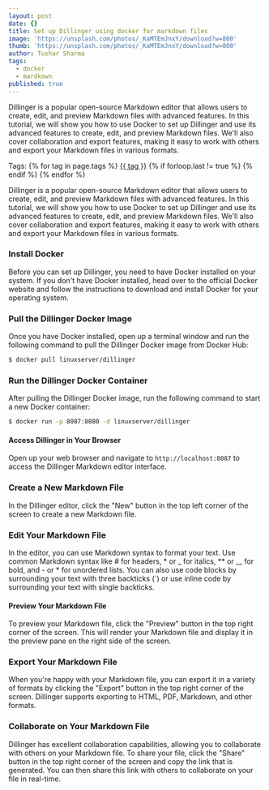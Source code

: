 ```yaml
---
layout: post
date: {}
title: Set up Dillinger using docker for markdown files
image: 'https://unsplash.com/photos/_KaMTEmJnxY/download?w=800'
thumb: 'https://unsplash.com/photos/_KaMTEmJnxY/download?w=800'
author: Tushar Sharma
tags:
  - docker
  - mardkown
published: true
---
```


Dillinger is a popular open-source Markdown editor that allows users to create, edit, and preview Markdown files with advanced features. In this tutorial, we will show you how to use Docker to set up Dillinger and use its advanced features to create, edit, and preview Markdown files. We'll also cover collaboration and export features, making it easy to work with others and export your Markdown files in various formats.<!-- truncate_here -->
<p>Tags: {% for tag in page.tags %} <a class="mytag" href="/tag/{{ tag }}" title="View posts tagged with &quot;{{ tag }}&quot;">{{ tag }}</a>  {% if forloop.last != true %} {% endif %} {% endfor %} </p>


Dillinger is a popular open-source Markdown editor that allows users to create, edit, and preview Markdown files with advanced features. In this tutorial, we will show you how to use Docker to set up Dillinger and use its advanced features to create, edit, and preview Markdown files. We'll also cover collaboration and export features, making it easy to work with others and export your Markdown files in various formats.

### Install Docker

Before you can set up Dillinger, you need to have Docker installed on your system. If you don't have Docker installed, head over to the official Docker website and follow the instructions to download and install Docker for your operating system.

### Pull the Dillinger Docker Image

Once you have Docker installed, open up a terminal window and run the following command to pull the Dillinger Docker image from Docker Hub:

```bash
$ docker pull linuxserver/dillinger
```

### Run the Dillinger Docker Container

After pulling the Dillinger Docker image, run the following command to start a new Docker container:

```bash
$ docker run -p 8087:8080 -d linuxserver/dillinger
```

#### Access Dillinger in Your Browser

Open up your web browser and navigate to `http://localhost:8087` to access the Dillinger Markdown editor interface.

### Create a New Markdown File

In the Dillinger editor, click the "New" button in the top left corner of the screen to create a new Markdown file.

### Edit Your Markdown File

In the editor, you can use Markdown syntax to format your text. Use common Markdown syntax like # for headers, * or _ for italics, ** or __ for bold, and - or * for unordered lists. You can also use code blocks by surrounding your text with three backticks (`) or use inline code by surrounding your text with single backticks.

#### Preview Your Markdown File

To preview your Markdown file, click the "Preview" button in the top right corner of the screen. This will render your Markdown file and display it in the preview pane on the right side of the screen.

### Export Your Markdown File

When you're happy with your Markdown file, you can export it in a variety of formats by clicking the "Export" button in the top right corner of the screen. Dillinger supports exporting to HTML, PDF, Markdown, and other formats.

### Collaborate on Your Markdown File

Dillinger has excellent collaboration capabilities, allowing you to collaborate with others on your Markdown file. To share your file, click the "Share" button in the top right corner of the screen and copy the link that is generated. You can then share this link with others to collaborate on your file in real-time.
